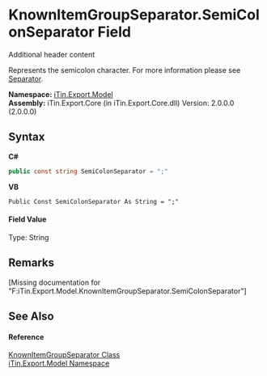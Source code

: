 # KnownItemGroupSeparator.SemiColonSeparator Field
Additional header content 

Represents the semicolon character. For more information please see <a href="P_iTin_Export_Model_GroupItemModel_Separator">Separator</a>.

**Namespace:**&nbsp;<a href="N_iTin_Export_Model">iTin.Export.Model</a><br />**Assembly:**&nbsp;iTin.Export.Core (in iTin.Export.Core.dll) Version: 2.0.0.0 (2.0.0.0)

## Syntax

**C#**<br />
``` C#
public const string SemiColonSeparator = ";"
```

**VB**<br />
``` VB
Public Const SemiColonSeparator As String = ";"
```


#### Field Value
Type: String

## Remarks
\[Missing <remarks> documentation for "F:iTin.Export.Model.KnownItemGroupSeparator.SemiColonSeparator"\]

## See Also


#### Reference
<a href="T_iTin_Export_Model_KnownItemGroupSeparator">KnownItemGroupSeparator Class</a><br /><a href="N_iTin_Export_Model">iTin.Export.Model Namespace</a><br />